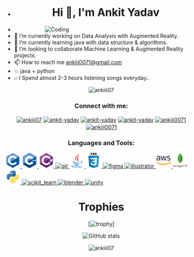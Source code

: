 - <h1 align="center">Hi 👋, I'm Ankit Yadav</h1>
- <img align="right" alt="Coding" width="400" src="https://github.com/ankiii07/ankiii07/blob/main/Untitled%20design.png">
- 👀 I’m currently working on Data Analysis with Augmented Reality.
- 🌱 I’m currently learning java with data structure & algorithms.
- 💞️ I’m looking to collaborate Machine Learning & Augmented Reality projects.
- 📫 How to reach me ankiii0071@gmail.com
- 💥 java + python 
- 🎶 I Spend almost 2-3 hours listening songs everyday..
 <div align="center">
<img src="https://komarev.com/ghpvc/?username=ankiii07&label=Profile%20views&color=0e75b6&style=flat" alt="ankiii07" /> </p>
<div>
<h3 align="center">Connect with me:</h3>
<p align="center">
<a href="https://linkedin.com/in/ankit-yadav-892a061ab" target="blank"><img align="center" src="https://cdn.jsdelivr.net/npm/simple-icons@3.0.1/icons/linkedin.svg" alt="ankiii07" height="30" width="40" /></a>
<a href="https://stackoverflow.com/users/15778184/ankit-yadav" target="blank"><img align="center" src="https://cdn.jsdelivr.net/npm/simple-icons@3.0.1/icons/stackoverflow.svg" alt="ankit-yadav" height="30" width="40" /></a>
<a href="https://kaggle.com/ankiii07" target="blank"><img align="center" src="https://cdn.jsdelivr.net/npm/simple-icons@3.0.1/icons/kaggle.svg" alt="ankit-yadav" height="30" width="40" /></a>
<a href="https://instagram.com/_ankiii_07_?igshid=1rckp2cuujy8t" target="blank"><img align="center" src="https://cdn.jsdelivr.net/npm/simple-icons@3.0.1/icons/instagram.svg" alt="ankit-yadav" height="30" width="40" /></a>
<a href="https://www.codechef.com/users/ankiii0071" target="blanK"><img align="center" src="https://cdn.jsdelivr.net/npm/simple-icons@3.1.0/icons/codechef.svg" alt="ankiii0071" height="30" width="40" /></a>
<a href="https://www.hackerrank.com/ankiii0071" target="blank"><img align="center" src="https://cdn.jsdelivr.net/npm/simple-icons@3.0.1/icons/hackerrank.svg" alt="ankiii0071" height="30" width="40" /></a>
</p>
<h3 align="center">Languages and Tools:</h3>
 <p align="left">  <a href="https://www.cprogramming.com/" target="_blank" rel="noreferrer"> <img src="https://raw.githubusercontent.com/devicons/devicon/master/icons/c/c-original.svg" alt="c" width="40" height="40"/> </a> <a href="https://www.w3schools.com/cpp/" target="_blank" rel="noreferrer"> <img src="https://raw.githubusercontent.com/devicons/devicon/master/icons/cplusplus/cplusplus-original.svg" alt="cplusplus" width="40" height="40"/> </a> <a href="https://www.w3schools.com/cs/" target="_blank" rel="noreferrer"> <img src="https://raw.githubusercontent.com/devicons/devicon/master/icons/csharp/csharp-original.svg" alt="csharp" width="40" height="40"/> </a><a href="https://git-scm.com/" target="_blank"> <img src="https://www.vectorlogo.zone/logos/git-scm/git-scm-icon.svg" alt="git" width="40" height="40"/> </a> <a href="https://www.java.com" target="_blank"> <img src="https://raw.githubusercontent.com/devicons/devicon/master/icons/java/java-original.svg" alt="java" width="40" height="40"/> </a> <a href="https://www.w3schools.com/css/" target="_blank" rel="noreferrer"> <img src="https://raw.githubusercontent.com/devicons/devicon/master/icons/css3/css3-original-wordmark.svg" alt="css3" width="40" height="40"/> </a> <a href="https://www.figma.com/" target="_blank" rel="noreferrer"> <img src="https://www.vectorlogo.zone/logos/figma/figma-icon.svg" alt="figma" width="40" height="40"/> </a>  <a href="https://www.adobe.com/in/products/illustrator.html" target="_blank" rel="noreferrer"> <img src="https://www.vectorlogo.zone/logos/adobe_illustrator/adobe_illustrator-icon.svg" alt="illustrator" width="40" height="40"/> </a>   <a href="https://aws.amazon.com" target="_blank"> <img src="https://raw.githubusercontent.com/devicons/devicon/master/icons/amazonwebservices/amazonwebservices-original-wordmark.svg" alt="aws" width="40" height="40"/> </a>   <a href="https://www.mongodb.com/" target="_blank"> <img src="https://raw.githubusercontent.com/devicons/devicon/master/icons/mongodb/mongodb-original-wordmark.svg" alt="mongodb" width="40" height="40"/> </a> <a href="https://www.python.org" target="_blank"> <img src="https://raw.githubusercontent.com/devicons/devicon/master/icons/python/python-original.svg" alt="python" width="40" height="40"/> </a> <a href="https://scikit-learn.org/" target="_blank"> <img src="https://upload.wikimedia.org/wikipedia/commons/0/05/Scikit_learn_logo_small.svg" alt="scikit_learn" width="40" height="40"/> </a><a href="https://www.blender.org/" target="_blank" rel="noreferrer"> <img src="https://download.blender.org/branding/community/blender_community_badge_white.svg" alt="blender" width="40" height="40"/> </a> <a href="https://unity.com/" target="_blank"> <img src="https://www.vectorlogo.zone/logos/unity3d/unity3d-icon.svg" alt="unity" width="40" height="40"/> </a> </p>
<div>
 <h1 align="center">Trophies</h1>
<div align="center">
    
[![trophy](https://github-profile-trophy.vercel.app/?username=ankiii07&theme=monokai&column=4&margin-w=15&margin-h=15)]
</div>
<div align="center">
    
![GitHub stats](https://github-readme-stats.vercel.app/api/top-langs?username=ankiii07&theme=dark&show_icons=true&locale=en&layout=compact)  
<p><img align="center" src="https://github-readme-streak-stats.herokuapp.com/?user=ankiii07&theme=dark&show_icons=true&" alt="ankiii07" /></p>
<div>


